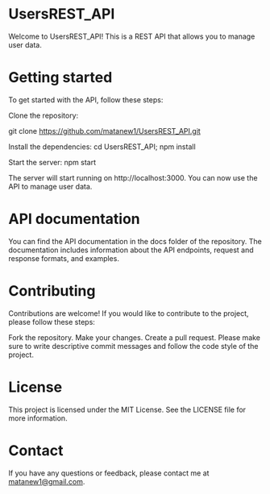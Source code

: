 # UsersREST_API
Welcome to UsersREST_API! This is a REST API that allows you to manage user data.

# Getting started
To get started with the API, follow these steps:

Clone the repository:

git clone https://github.com/matanew1/UsersREST_API.git

Install the dependencies: cd UsersREST_API; npm install

Start the server: npm start

The server will start running on http://localhost:3000. You can now use the API to manage user data.

# API documentation
You can find the API documentation in the docs folder of the repository. The documentation includes information about the API endpoints, request and response formats, and examples.

# Contributing
Contributions are welcome! If you would like to contribute to the project, please follow these steps:

Fork the repository.
Make your changes.
Create a pull request.
Please make sure to write descriptive commit messages and follow the code style of the project.

# License
This project is licensed under the MIT License. See the LICENSE file for more information.

# Contact
If you have any questions or feedback, please contact me at matanew1@gmail.com.
